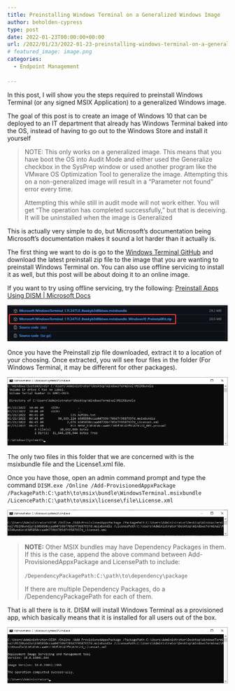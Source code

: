 ```yaml
---
title: Preinstalling Windows Terminal on a Generalized Windows Image
author: beholden-cypress
type: post
date: 2022-01-23T00:00:00+00:00
url: /2022/01/23/2022-01-23-preinstalling-windows-terminal-on-a-generalized-windows-image/
# featured_image: image.png
categories:
  - Endpoint Management

---
```


In this post, I will show you the steps required to preinstall Windows Terminal (or any signed MSIX Application) to a generalized Windows image.

The goal of this post is to create an image of Windows 10 that can be deployed to an IT department that already has Windows Terminal baked into the OS, instead of having to go out to the Windows Store and install it yourself

> NOTE: This only works on a generalized image. This means that you have boot the OS into Audit Mode and either used the Generalize checkbox in the SysPrep window or used another program like the VMware OS Optimization Tool to generalize the image. Attempting this on a non-generalized image will result in a “Parameter not found” error every time.
> 
> Attempting this while still in audit mode will not work either. You will get “The operation has completed successfully,” but that is deceiving. It will be uninstalled when the image is Generalized

This is actually very simple to do, but Microsoft’s documentation being Microsoft’s documentation makes it sound a lot harder than it actually is.

The first thing we want to do is go to the [Windows Terminal GitHub](https://github.com/microsoft/terminal/releases) and download the latest preinstall zip file to the image that you are wanting to preinstall Windows Terminal on. You can also use offline servicing to install it as well, but this post will be about doing it to an online image.

If you want to try using offline servicing, try the following:
[Preinstall Apps Using DISM | Microsoft Docs](https://docs.microsoft.com/en-us/windows-hardware/manufacture/desktop/preinstall-apps-using-dism?view=windows-11)

![Screenshot](image-2.png)

Once you have the Preinstall zip file downloaded, extract it to a location of your choosing. Once extracted, you will see four files in the folder (For Windows Terminal, it may be different for other packages).

![Screenshot](image-9.png)

The only two files in this folder that we are concerned with is the msixbundle file and the License1.xml file.

Once you have those, open an admin command prompt and type the command `DISM.exe /Online /Add-ProvisionedAppxPackage /PackagePath:C:\path\to\msix\bundle\WindowsTerminal.msixbundle /LicencePath:C:\path\to\msix\license\file\License.xml`

![Screenshot](image-10.png)

> **NOTE:** Other MSIX bundles may have Dependency Packages in them. If this is the case, append the above command between Add-ProvisionedAppxPackage and LicensePath to include:
>
> `/DependencyPackagePath:C:\path\to\dependency\package`
>
> If there are multiple Dependency Packages, do a /DependencyPackagePath for each of them.

That is all there is to it. DISM will install Windows Terminal as a provisioned app, which basically means that it is installed for all users out of the box.

![Screenshot](image-11.png)
